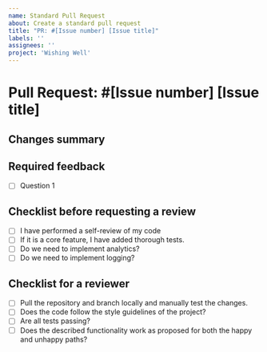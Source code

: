 ```yaml
---
name: Standard Pull Request
about: Create a standard pull request
title: "PR: #[Issue number] [Issue title]"
labels: ''
assignees: ''
project: 'Wishing Well'
---
```

# Pull Request: #[Issue number] [Issue title]

## Changes summary

## Required feedback

- [ ] Question 1

## Checklist before requesting a review
- [ ] I have performed a self-review of my code
- [ ] If it is a core feature, I have added thorough tests.
- [ ] Do we need to implement analytics?
- [ ] Do we need to implement logging?

## Checklist for a reviewer
- [ ] Pull the repository and branch locally and manually test the changes.
- [ ] Does the code follow the style guidelines of the project?
- [ ] Are all tests passing?
- [ ] Does the described functionality work as proposed for both the happy and unhappy paths?